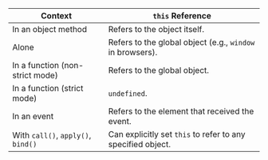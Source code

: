 
| Context                          | `this` Reference                                                                 |
|----------------------------------|---------------------------------------------------------------------------------|
| In an object method              | Refers to the object itself.                                                    |
| Alone                            | Refers to the global object (e.g., `window` in browsers).                       |
| In a function (non-strict mode)  | Refers to the global object.                                                    |
| In a function (strict mode)      | `undefined`.                                                                    |
| In an event                      | Refers to the element that received the event.                             |
| With `call()`, `apply()`, `bind()`| Can explicitly set `this` to refer to any specified object.                     |